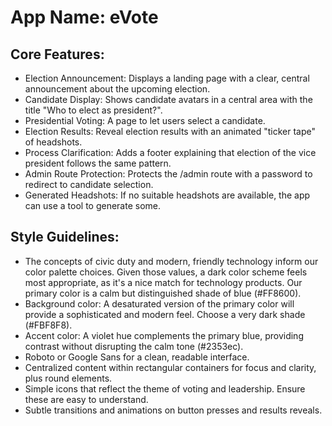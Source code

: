 # **App Name**: eVote

## Core Features:

- Election Announcement: Displays a landing page with a clear, central announcement about the upcoming election.
- Candidate Display: Shows candidate avatars in a central area with the title "Who to elect as president?".
- Presidential Voting: A page to let users select a candidate.
- Election Results: Reveal election results with an animated "ticker tape" of headshots.
- Process Clarification: Adds a footer explaining that election of the vice president follows the same pattern.
- Admin Route Protection: Protects the /admin route with a password to redirect to candidate selection.
- Generated Headshots: If no suitable headshots are available, the app can use a tool to generate some.

## Style Guidelines:

- The concepts of civic duty and modern, friendly technology inform our color palette choices. Given those values, a dark color scheme feels most appropriate, as it's a nice match for technology products. Our primary color is a calm but distinguished shade of blue (#FF8600).
- Background color: A desaturated version of the primary color will provide a sophisticated and modern feel. Choose a very dark shade (#FBF8F8).
- Accent color: A violet hue complements the primary blue, providing contrast without disrupting the calm tone (#2353ec).
- Roboto or Google Sans for a clean, readable interface.
- Centralized content within rectangular containers for focus and clarity, plus round elements.
- Simple icons that reflect the theme of voting and leadership. Ensure these are easy to understand.
- Subtle transitions and animations on button presses and results reveals.